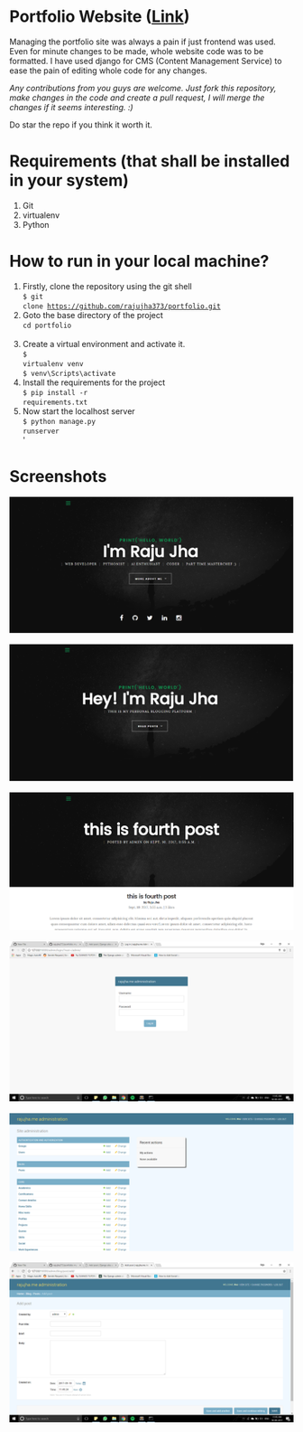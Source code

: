 # Portfolio Website (<a href="http://www.rajujha.me">Link</a>)

Managing the portfolio site was always a pain if just frontend was used. Even for minute changes to be made, whole website code was to be formatted. I have used django for CMS (Content Management Service) to ease the pain of editing whole code for any changes.

<i>Any contributions from you guys are welcome. Just fork this repository, make changes in the code and create a pull request, I will merge the changes if it seems interesting. :)</i>

Do star the repo if you think it worth it. 

# Requirements (that shall be installed in your system)
1. Git 
2. virtualenv
3. Python

# How to run in your local machine?

1. Firstly, clone the repository using the git shell <br>
<code>$ git clone https://github.com/rajujha373/portfolio.git</code> <br>
2. Goto the base directory of the project <br>
<code>cd portfolio </code> <br>
3. Create a virtual environment and activate it. <br>
<code>$ virtualenv venv</code> <br>
<code>$ venv\Scripts\activate</code> <br>
4. Install the requirements for the project <br>
<code>$ pip install -r requirements.txt</code>  <br>
5. Now start the localhost server<br>
<code>$ python manage.py runserver</code> <br>'

# Screenshots

<img src="/screenshots/home.png">
&nbsp;
<img src="/screenshots/blog.png">
&nbsp;
<img src="/screenshots/post.png">
&nbsp;
<img src="/screenshots/login.png">
&nbsp;
<img src="/screenshots/dashboard.png">
&nbsp;
<img src="/screenshots/addpost.png">
